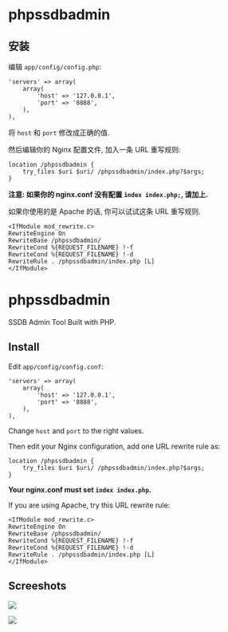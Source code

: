 phpssdbadmin
============

## 安装

编辑 `app/config/config.php`:

	'servers' => array(
		array(
			'host' => '127.0.0.1',
			'port' => '8888',
		),
	),

将 `host` 和 `port` 修改成正确的值.

然后编辑你的 Nginx 配置文件, 加入一条 URL 重写规则:

	location /phpssdbadmin {
		try_files $uri $uri/ /phpssdbadmin/index.php?$args;
	}

__注意: 如果你的 nginx.conf 没有配置 `index index.php;`, 请加上.__

如果你使用的是 Apache 的话, 你可以试试这条 URL 重写规则.

	<IfModule mod_rewrite.c>
	RewriteEngine On
	RewriteBase /phpssdbadmin/
	RewriteCond %{REQUEST_FILENAME} !-f 
	RewriteCond %{REQUEST_FILENAME} !-d 
	RewriteRule . /phpssdbadmin/index.php [L] 
	</IfModule>



phpssdbadmin
============

SSDB Admin Tool Built with PHP.

## Install

Edit `app/config/config.conf`:

	'servers' => array(
		array(
			'host' => '127.0.0.1',
			'port' => '8888',
		),
	),

Change `host` and `port` to the right values.

Then edit your Nginx configuration, add one URL rewrite rule as:

	location /phpssdbadmin {
		try_files $uri $uri/ /phpssdbadmin/index.php?$args;
	}

__Your nginx.conf must set `index index.php`.__

If you are using Apache, try this URL rewrite rule:

	<IfModule mod_rewrite.c>
	RewriteEngine On
	RewriteBase /phpssdbadmin/
	RewriteCond %{REQUEST_FILENAME} !-f 
	RewriteCond %{REQUEST_FILENAME} !-d 
	RewriteRule . /phpssdbadmin/index.php [L] 
	</IfModule>



## Screeshots

![](./imgs/phpssdbadmin-index.png)

![](./imgs/phpssdbadmin-hash.png)

